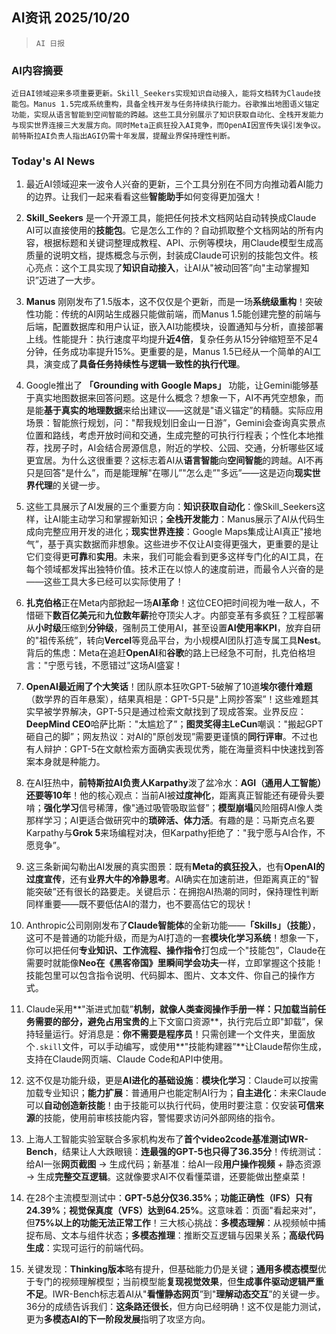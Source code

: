 ## AI资讯 2025/10/20

>  `AI 日报` 



### **AI内容摘要**

```
近日AI领域迎来多项重要更新。Skill_Seekers实现知识自动接入，能将文档转为Claude技能包。Manus 1.5完成系统重构，具备全栈开发与任务持续执行能力。谷歌推出地图语义锚定功能，实现从语言智能到空间智能的跨越。这些工具分别展示了知识获取自动化、全栈开发能力与现实世界连接三大发展方向。同时Meta正疯狂投入AI竞争，而OpenAI因宣传失误引发争议。前特斯拉AI负责人指出AGI仍需十年发展，提醒业界保持理性判断。
```



### **Today's AI News**

1. 最近AI领域迎来一波令人兴奋的更新，三个工具分别在不同方向推动着AI能力的边界。让我们一起来看看这些**智能助手**如何变得更加强大！

2. **Skill_Seekers** 是一个开源工具，能把任何技术文档网站自动转换成Claude AI可以直接使用的**技能包**。它是怎么工作的？自动抓取整个文档网站的所有内容，根据标题和关键词整理成教程、API、示例等模块，用Claude模型生成高质量的说明文档，提炼概念与示例，封装成Claude可识别的技能包文件。核心亮点：这个工具实现了**知识自动接入**，让AI从"被动回答”向"主动掌握知识”迈进了一大步。

3. **Manus** 刚刚发布了1.5版本，这不仅仅是个更新，而是一场**系统级重构**！突破性功能：传统的AI网站生成器只能做前端，而Manus 1.5能创建完整的前端与后端，配置数据库和用户认证，嵌入AI功能模块，设置通知与分析，直接部署上线。性能提升：执行速度平均提升**近4倍**，复杂任务从15分钟缩短至不足4分钟，任务成功率提升15%。更重要的是，Manus 1.5已经从一个简单的AI工具，演变成了**具备任务持续性与逻辑一致性的执行代理**。

4. Google推出了 **「Grounding with Google Maps」** 功能，让Gemini能够基于真实地图数据来回答问题。这是什么概念？想象一下，AI不再凭空想象，而是能**基于真实的地理数据**来给出建议——这就是"语义锚定”的精髓。实际应用场景：智能旅行规划，问："帮我规划旧金山一日游”，Gemini会查询真实景点位置和路线，考虑开放时间和交通，生成完整的可执行行程表；个性化本地推荐，找房子时，AI会结合房源信息，附近的学校、公园、交通，分析哪些区域更宜居。为什么这很重要？这标志着AI从**语言智能**向**空间智能**的跨越。AI不再只是回答"是什么”，而是能理解"在哪儿”"怎么走”"多远”——这是迈向**现实世界代理**的关键一步。

5. 这些工具展示了AI发展的三个重要方向：**知识获取自动化**：像Skill_Seekers这样，让AI能主动学习和掌握新知识；**全栈开发能力**：Manus展示了AI从代码生成向完整应用开发的进化；**现实世界连接**：Google Maps集成让AI真正"接地气”，基于真实数据而非想象。这些进步不仅让AI变得更强大，更重要的是让它们变得更**可靠**和**实用**。未来，我们可能会看到更多这样专门化的AI工具，在每个领域都发挥出独特价值。技术正在以惊人的速度前进，而最令人兴奋的是——这些工具大多已经可以实际使用了！

6. **扎克伯格**正在Meta内部掀起一场**AI革命**！这位CEO把时间视为唯一敌人，不惜砸下**数百亿美元**和**九位数年薪**抢夺顶尖人才。内部变革有多疯狂？工程部署从**小时级**压缩到**分钟级**，强制员工使用AI，甚至设置**AI使用率KPI**，放弃自研的"祖传系统”，转向**Vercel**等竞品平台，为小规模AI团队打造专属工具**Nest**。背后的焦虑：Meta在追赶**OpenAI**和**谷歌**的路上已经急不可耐，扎克伯格坦言："宁愿亏钱，不愿错过”这场AI盛宴！

7. **OpenAI最近闹了个大笑话**！团队原本狂吹GPT-5破解了10道**埃尔德什难题**（数学界的百年悬案），结果真相是：GPT-5只是"上网抄答案”！这些难题其实早被学界解决，GPT-5只是通过检索文献找到了现成答案。业界反应：**DeepMind CEO**哈萨比斯："太尴尬了”；**图灵奖得主LeCun**嘲讽："搬起GPT砸自己的脚”；网友热议：对AI的"原创发现”需要更谨慎的**同行评审**。不过也有人辩护：GPT-5在文献检索方面确实表现优秀，能在海量资料中快速找到答案本身就是种能力。

8. 在AI狂热中，**前特斯拉AI负责人Karpathy**泼了盆冷水：**AGI（通用人工智能）还要等10年**！他的核心观点：当前AI被**过度神化**，距离真正智能还有硬骨头要啃；**强化学习**信号稀薄，像"通过吸管吸取监督”；**模型崩塌**风险阻碍AI像人类那样学习；AI更适合做研究中的**琐碎活、体力活**。有趣的是：马斯克点名要Karpathy与**Grok 5**来场编程对决，但Karpathy拒绝了："我宁愿与AI合作，不愿竞争”。

9. 这三条新闻勾勒出AI发展的真实图景：既有**Meta的疯狂投入**，也有**OpenAI的过度宣传**，还有**业界大牛的冷静思考**。AI确实在加速前进，但距离真正的"智能突破”还有很长的路要走。关键启示：在拥抱AI热潮的同时，保持理性判断同样重要——既不要低估AI的潜力，也不要高估它的现状！

10. Anthropic公司刚刚发布了**Claude智能体**的全新功能——**「Skills」（技能）**，这可不是普通的功能升级，而是为AI打造的一套**模块化学习系统**！想象一下，你可以把任何**专业知识、工作流程、操作指令**打包成一个"技能包”，Claude在需要时就能像**Neo在《黑客帝国》里瞬间学会功夫**一样，立即掌握这个技能！技能包里可以包含指令说明、代码脚本、图片、文本文件、你自己的操作方式。

11. Claude采用**"渐进式加载”**机制，就像人类查阅操作手册一样：只加载当前任务需要的部分，避免占用宝贵的**上下文窗口资源**，执行完后立即"卸载”，保持轻量运行。好消息是：**你不需要是程序员**！只需创建一个文件夹，里面放个`.skill`文件，可以手动编写，或使用**"技能构建器”**让Claude帮你生成，支持在Claude网页端、Claude Code和API中使用。

12. 这不仅是功能升级，更是**AI进化的基础设施**：**模块化学习**：Claude可以按需加载专业知识；**能力扩展**：普通用户也能定制AI行为；**自主进化**：未来Claude可以**自动创造新技能**！由于技能可以执行代码，使用时要注意：仅安装**可信来源**的技能，使用前审核技能内容，警惕要求访问外部网络的指令。

13. 上海人工智能实验室联合多家机构发布了**首个video2code基准测试IWR-Bench**，结果让人大跌眼镜：**连最强的GPT-5也只得了36.35分**！传统测试：给AI一张**网页截图** → 生成代码；新基准：给AI一段**用户操作视频** + 静态资源 → 生成**完整交互逻辑**。这就像要求AI不仅看懂菜谱，还要能做出整桌菜！

14. 在28个主流模型测试中：**GPT-5总分仅36.35%**；**功能正确性（IFS）只有24.39%**；**视觉保真度（VFS）达到64.25%**。这意味着：页面"看起来对”，但**75%以上的功能无法正常工作**！三大核心挑战：**多模态理解**：从视频帧中捕捉布局、文本与组件状态；**多模态推理**：推断交互逻辑与因果关系；**高级代码生成**：实现可运行的前端代码。

15. 关键发现：**Thinking版本**略有提升，但基础能力仍是关键；**通用多模态模型**优于专门的视频理解模型；当前模型能**复现视觉效果**，但**生成事件驱动逻辑严重不足**。IWR-Bench标志着AI从"**看懂静态网页**”到"**理解动态交互**”的关键一步。36分的成绩告诉我们：**这条路还很长**，但方向已经明确！这不仅是能力测试，更为**多模态AI的下一阶段发展**指明了攻坚方向。